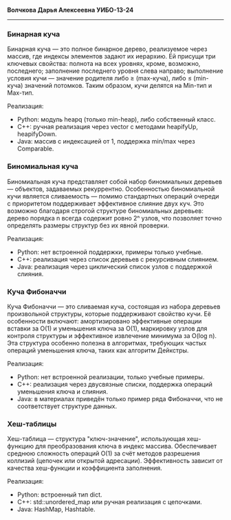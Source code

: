 __**Волчкова Дарья Алексеевна  УИБО-13-24**__
__________________________________________________________

### **Бинарная куча**
Бинарная куча — это полное бинарное дерево, реализуемое через массив, где индексы элементов задают их иерархию. Ей присущи три ключевых свойства: полнота на всех уровнях, кроме, возможно, последнего; заполнение последнего уровня слева направо; выполнение условия кучи — значение родителя либо ≥ (max-куча), либо ≤ (min-куча) значений потомков. Таким образом, кучи делятся на Min-тип и Max-тип.

Реализация:
*	Python: модуль heapq (только min-heap), либо собственный класс.
*	C++: ручная реализация через vector с методами heapifyUp, heapifyDown.
*	Java: массив с индексацией от 1, поддержка min/max через Comparable.



### **Биномиальная куча**
Биномиальная куча представляет собой набор биномиальных деревьев — объектов, задаваемых рекуррентно. Особенностью биномиальной кучи является сливаемость — помимо стандартных операций очереди с приоритетом поддерживает эффективное слияние двух куч. Это возможно благодаря строгой структуре биномиальных деревьев: дерево порядка n всегда содержит ровно 2ⁿ узлов, что позволяет точно определять размеры структур без их явной проверки.

Реализация:
*	Python: нет встроенной поддержки, примеры только учебные.
*	C++: реализация через список деревьев с рекурсивным слиянием.
*	Java: реализация через циклический список узлов с поддержкой слияния.



### **Куча Фибоначчи** 
Куча Фибоначчи — это сливаемая куча, состоящая из набора деревьев произвольной структуры, которые поддерживают свойство кучи. Её особенности включают: амортизировано эффективные операции вставки за O(1) и уменьшения ключа за O(1), маркировку узлов для контроля структуры и эффективное извлечение минимума за O(log n). Эта структура особенно полезна в алгоритмах, требующих частых операций уменьшения ключа, таких как алгоритм Дейкстры.

Реализация:
*	Python: нет встроенной реализации, только учебные примеры.
*	C++: реализация через двусвязные списки, поддержка операций уменьшения ключа и слияния.
*	Java: в материалах приведён только пример ряда Фибоначчи, что не соответствует структуре данных.



### **Хеш-таблицы**
Хеш-таблица — структура "ключ-значение", использующая хеш-функцию для преобразования ключа в индекс массива. Обеспечивает среднюю сложность операций O(1) за счёт методов разрешения коллизий (цепочек или открытой адресации). Эффективность зависит от качества хеш-функции и коэффициента заполнения.

Реализация:
*	Python: встроенный тип dict.
*	C++: std::unordered_map или ручная реализация с цепочками.
*	Java: HashMap, Hashtable.

